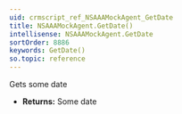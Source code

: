 ```yaml
---
uid: crmscript_ref_NSAAAMockAgent_GetDate
title: NSAAAMockAgent.GetDate()
intellisense: NSAAAMockAgent.GetDate
sortOrder: 8886
keywords: GetDate()
so.topic: reference
---
```



Gets some date



* **Returns:** Some date


